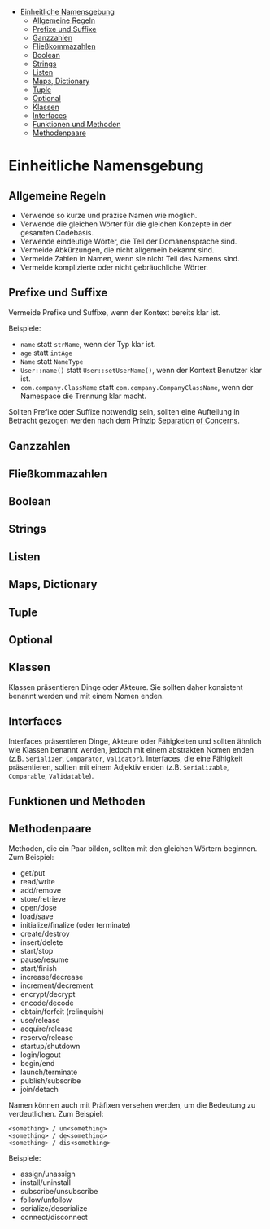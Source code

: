 
- [Einheitliche Namensgebung](#einheitliche-namensgebung)
  - [Allgemeine Regeln](#allgemeine-regeln)
  - [Prefixe und Suffixe](#prefixe-und-suffixe)
  - [Ganzzahlen](#ganzzahlen)
  - [Fließkommazahlen](#fließkommazahlen)
  - [Boolean](#boolean)
  - [Strings](#strings)
  - [Listen](#listen)
  - [Maps, Dictionary](#maps-dictionary)
  - [Tuple](#tuple)
  - [Optional](#optional)
  - [Klassen](#klassen)
  - [Interfaces](#interfaces)
  - [Funktionen und Methoden](#funktionen-und-methoden)
  - [Methodenpaare](#methodenpaare)

# Einheitliche Namensgebung

## Allgemeine Regeln

* Verwende so kurze und präzise Namen wie möglich.
* Verwende die gleichen Wörter für die gleichen Konzepte in der gesamten Codebasis.
* Verwende eindeutige Wörter, die Teil der Domänensprache sind.
* Vermeide Abkürzungen, die nicht allgemein bekannt sind.
* Vermeide Zahlen in Namen, wenn sie nicht Teil des Namens sind.
* Vermeide komplizierte oder nicht gebräuchliche Wörter.

## Prefixe und Suffixe

Vermeide Prefixe und Suffixe, wenn der Kontext bereits klar ist.

Beispiele:

* `name` statt `strName`, wenn der Typ klar ist.
* `age` statt `intAge`
* `Name` statt `NameType`
* `User::name()` statt `User::setUserName()`, wenn der Kontext Benutzer klar ist.
* `com.company.ClassName` statt `com.company.CompanyClassName`, wenn der Namespace die Trennung klar macht.

Sollten Prefixe oder Suffixe notwendig sein, sollten eine Aufteilung in Betracht gezogen werden nach dem Prinzip [Separation of Concerns](../2.principles/principles#soc).

## Ganzzahlen

## Fließkommazahlen

## Boolean

## Strings

## Listen

## Maps, Dictionary

## Tuple

## Optional

## Klassen

Klassen präsentieren Dinge oder Akteure.
Sie sollten daher konsistent benannt werden und mit einem Nomen enden.

## Interfaces

Interfaces präsentieren Dinge, Akteure oder Fähigkeiten und sollten ähnlich wie Klassen benannt werden, jedoch mit einem abstrakten Nomen enden (z.B. `Serializer`, `Comparator`, `Validator`).
Interfaces, die eine Fähigkeit präsentieren, sollten mit einem Adjektiv enden (z.B. `Serializable`, `Comparable`, `Validatable`).

## Funktionen und Methoden

## Methodenpaare

Methoden, die ein Paar bilden, sollten mit den gleichen Wörtern beginnen. Zum Beispiel:

* get/put
* read/write
* add/remove
* store/retrieve
* open/dose
* load/save
* initialize/finalize (oder terminate)
* create/destroy
* insert/delete
* start/stop
* pause/resume
* start/finish
* increase/decrease
* increment/decrement
* encrypt/decrypt
* encode/decode
* obtain/forfeit (relinquish)
* use/release
* acquire/release
* reserve/release
* startup/shutdown
* login/logout
* begin/end
* launch/terminate
* publish/subscribe
* join/detach

Namen können auch mit Präfixen versehen werden, um die Bedeutung zu verdeutlichen. Zum Beispiel:

```
<something> / un<something>
<something> / de<something>
<something> / dis<something>
```

Beispiele:

* assign/unassign
* install/uninstall
* subscribe/unsubscribe
* follow/unfollow
* serialize/deserialize
* connect/disconnect